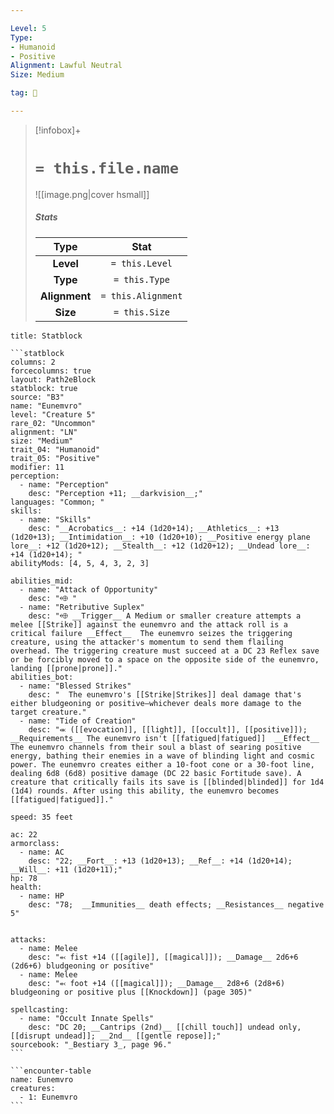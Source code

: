 ```yaml
---

Level: 5
Type:
- Humanoid
- Positive
Alignment: Lawful Neutral
Size: Medium

tag: 👹

---
```


> [!infobox]+
> #  `= this.file.name`
> ![[image.png|cover hsmall]]
> ##### Stats
> Type | Stat |
> :---:|:---:|
> **Level** | `= this.Level` |
> **Type** | `= this.Type` |
> **Alignment** | `= this.Alignment` |
> **Size** | `= this.Size` |



````ad-info
title: Statblock

```statblock
columns: 2
forcecolumns: true
layout: Path2eBlock
statblock: true
source: "B3"
name: "Eunemvro"
level: "Creature 5"
rare_02: "Uncommon"
alignment: "LN"
size: "Medium"
trait_04: "Humanoid"
trait_05: "Positive"
modifier: 11
perception:
  - name: "Perception"
    desc: "Perception +11; __darkvision__;"
languages: "Common; "
skills:
  - name: "Skills"
    desc: "__Acrobatics__: +14 (1d20+14); __Athletics__: +13 (1d20+13); __Intimidation__: +10 (1d20+10); __Positive energy plane lore__: +12 (1d20+12); __Stealth__: +12 (1d20+12); __Undead lore__: +14 (1d20+14); "
abilityMods: [4, 5, 4, 3, 2, 3]

abilities_mid:
  - name: "Attack of Opportunity"
    desc: "⬲ "
  - name: "Retributive Suplex"
    desc: "⬲ __Trigger__ A Medium or smaller creature attempts a melee [[Strike]] against the eunemvro and the attack roll is a critical failure __Effect__  The eunemvro seizes the triggering creature, using the attacker's momentum to send them flailing overhead. The triggering creature must succeed at a DC 23 Reflex save or be forcibly moved to a space on the opposite side of the eunemvro, landing [[prone|prone]]."
abilities_bot:
  - name: "Blessed Strikes"
    desc: "  The eunemvro's [[Strike|Strikes]] deal damage that's either bludgeoning or positive—whichever deals more damage to the target creature."
  - name: "Tide of Creation"
    desc: "⬺ ([[evocation]], [[light]], [[occult]], [[positive]]); __Requirements__ The eunemvro isn't [[fatigued|fatigued]]  __Effect__  The eunemvro channels from their soul a blast of searing positive energy, bathing their enemies in a wave of blinding light and cosmic power. The eunemvro creates either a 10-foot cone or a 30-foot line, dealing 6d8 (6d8) positive damage (DC 22 basic Fortitude save). A creature that critically fails its save is [[blinded|blinded]] for 1d4 (1d4) rounds. After using this ability, the eunemvro becomes [[fatigued|fatigued]]."

speed: 35 feet

ac: 22
armorclass:
  - name: AC
    desc: "22; __Fort__: +13 (1d20+13); __Ref__: +14 (1d20+14); __Will__: +11 (1d20+11);"
hp: 78
health:
  - name: HP
    desc: "78;  __Immunities__ death effects; __Resistances__ negative 5"


attacks:
  - name: Melee
    desc: "⬻ fist +14 ([[agile]], [[magical]]); __Damage__ 2d6+6 (2d6+6) bludgeoning or positive"
  - name: Melee
    desc: "⬻ foot +14 ([[magical]]); __Damage__ 2d8+6 (2d8+6) bludgeoning or positive plus [[Knockdown]] (page 305)"

spellcasting:
  - name: "Occult Innate Spells"
    desc: "DC 20; __Cantrips (2nd)__ [[chill touch]] undead only, [[disrupt undead]]; __2nd__ [[gentle repose]];"
sourcebook: "_Bestiary 3_, page 96."
```

```encounter-table
name: Eunemvro
creatures:
  - 1: Eunemvro
```

````


